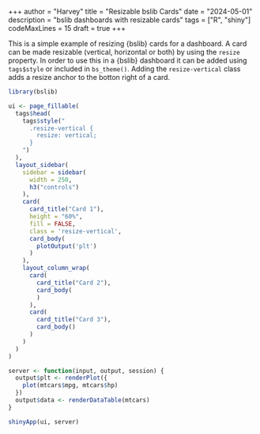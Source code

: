 +++
author = "Harvey"
title = "Resizable bslib Cards"
date = "2024-05-01"
description = "bslib dashboards with resizable cards"
tags = ["R", "shiny"]
codeMaxLines = 15
draft = true
+++

This is a simple example of resizing {bslib} cards for a dashboard.  A card can be made resizable (vertical, horizontal or both) by using the `resize` property.  In order to use this in a {bslib} dashboard it can be added using `tags$style` or included in `bs_theme()`.  Adding the `resize-vertical` class adds a resize anchor to the botton right of a card.

```r
library(bslib)

ui <- page_fillable(
  tags$head(
    tags$style("
      .resize-vertical {
        resize: vertical;
      }
    ")
  ),
  layout_sidebar(
    sidebar = sidebar(
      width = 250,
      h3("controls")
    ),
    card(
      card_title("Card 1"),
      height = "60%",
      fill = FALSE,
      class = 'resize-vertical',
      card_body(
        plotOutput('plt')
      )
    ),
    layout_column_wrap(
      card(
        card_title("Card 2"),
        card_body(
        )
      ),
      card(
        card_title("Card 3"),
        card_body()
      )
    )
  )
)

server <- function(input, output, session) {
  output$plt <- renderPlot({
    plot(mtcars$mpg, mtcars$hp)
  })
  output$data <- renderDataTable(mtcars)
}

shinyApp(ui, server)
```
